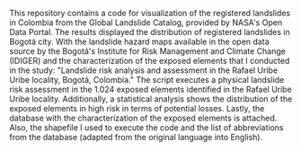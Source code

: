 This repository contains a code for visualization of the registered landslides in Colombia from the Global Landslide Catalog, provided by NASA's Open Data Portal. The results displayed the distribution of registered landslides in Bogotá city. 
With the landslide hazard maps available in the open data source by the Bogotá's Institute for Risk Management and Climate Change (IDIGER) and the characterization of the exposed elements that I conducted in the study: "Landslide risk analysis and assessment in the Rafael Uribe Uribe locality, Bogotá, Colombia." The script executes a physical landslide risk assessment in the 1.024 exposed elements identified in the Rafael Uribe Uribe locality. Additionally, a statistical analysis shows the distribution of the exposed elements in high risk in terms of potential losses.
Lastly, the database with the characterization of the exposed elements is attached. Also, the shapefile I used to execute the code and the list of abbreviations from the database (adapted from the original language into English). 
